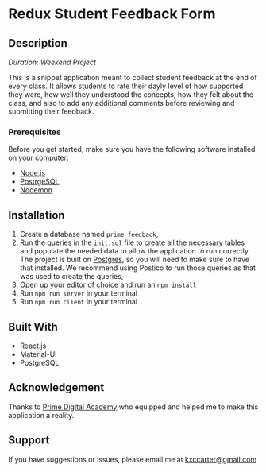 # Redux Student Feedback Form

## Description

_Duration: Weekend Project_

This is a snippet application meant to collect student feedback at the end of every class. It allows students to rate their dayly level of how supported they were, how well they understood the concepts, how they felt about the class, and also to add any additional comments before reviewing and submitting their feedback.

### Prerequisites

Before you get started, make sure you have the following software installed on your computer:

- [Node.js](https://nodejs.org/en/)
- [PostrgeSQL](https://www.postgresql.org/)
- [Nodemon](https://nodemon.io/)

## Installation

1. Create a database named `prime_feedback`,
2. Run the queries in the `init.sql` file to create all the necessary tables and populate the needed data to allow the application to run correctly.
   The project is built on [Postgres](https://www.postgresql.org/download/), so you will need to make sure to have that installed. We recommend using Postico to run those queries as that was used to create the queries,
3. Open up your editor of choice and run an `npm install`
4. Run `npm run server` in your terminal
5. Run `npm run client` in your terminal

## Built With

- React.js
- Material-UI
- PostgreSQL

## Acknowledgement

Thanks to [Prime Digital Academy](www.primeacademy.io) who equipped and helped me to make this application a reality.

## Support

If you have suggestions or issues, please email me at [kxccarter@gmail.com](www.google.com)
